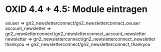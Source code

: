  OXID 4.4 + 4.5: Module eintragen
 ================================

 oxuser => gn2_newsletterconnect/gn2_newsletterconnect_oxuser
 account_newsletter => gn2_newsletterconnect/gn2_newsletterconnect_account_newsletter
 newsletter => gn2_newsletterconnect/gn2_newsletterconnect_newsletter
 thankyou => gn2_newsletterconnect/gn2_newsletterconnect_thankyou